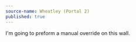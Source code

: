 ```yaml
---
source-name: Wheatley (Portal 2)
published: true
---
```


<p>I'm going to preform a manual override on this wall.</p>


